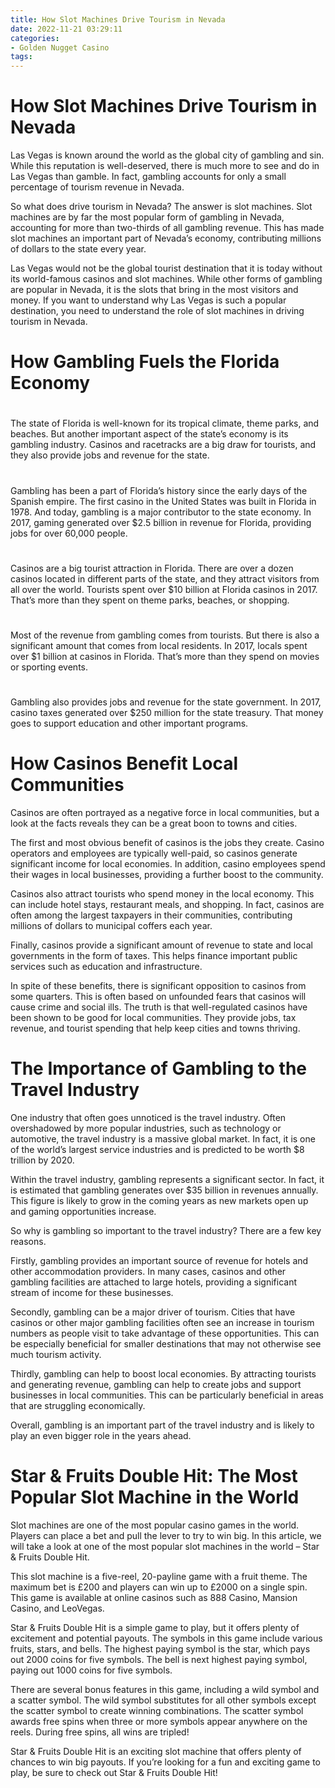 ```yaml
---
title: How Slot Machines Drive Tourism in Nevada
date: 2022-11-21 03:29:11
categories:
- Golden Nugget Casino
tags:
---
```



#  How Slot Machines Drive Tourism in Nevada

Las Vegas is known around the world as the global city of gambling and sin. While this reputation is well-deserved, there is much more to see and do in Las Vegas than gamble. In fact, gambling accounts for only a small percentage of tourism revenue in Nevada.

So what does drive tourism in Nevada? The answer is slot machines. Slot machines are by far the most popular form of gambling in Nevada, accounting for more than two-thirds of all gambling revenue. This has made slot machines an important part of Nevada’s economy, contributing millions of dollars to the state every year.

Las Vegas would not be the global tourist destination that it is today without its world-famous casinos and slot machines. While other forms of gambling are popular in Nevada, it is the slots that bring in the most visitors and money. If you want to understand why Las Vegas is such a popular destination, you need to understand the role of slot machines in driving tourism in Nevada.

#  How Gambling Fuels the Florida Economy

#

The state of Florida is well-known for its tropical climate, theme parks, and beaches. But another important aspect of the state’s economy is its gambling industry. Casinos and racetracks are a big draw for tourists, and they also provide jobs and revenue for the state.

#

Gambling has been a part of Florida’s history since the early days of the Spanish empire. The first casino in the United States was built in Florida in 1978. And today, gambling is a major contributor to the state economy. In 2017, gaming generated over $2.5 billion in revenue for Florida, providing jobs for over 60,000 people.

#

Casinos are a big tourist attraction in Florida. There are over a dozen casinos located in different parts of the state, and they attract visitors from all over the world. Tourists spent over $10 billion at Florida casinos in 2017. That’s more than they spent on theme parks, beaches, or shopping.

#

Most of the revenue from gambling comes from tourists. But there is also a significant amount that comes from local residents. In 2017, locals spent over $1 billion at casinos in Florida. That’s more than they spend on movies or sporting events.

#

Gambling also provides jobs and revenue for the state government. In 2017, casino taxes generated over $250 million for the state treasury. That money goes to support education and other important programs.

#  How Casinos Benefit Local Communities

Casinos are often portrayed as a negative force in local communities, but a look at the facts reveals they can be a great boon to towns and cities.

The first and most obvious benefit of casinos is the jobs they create. Casino operators and employees are typically well-paid, so casinos generate significant income for local economies. In addition, casino employees spend their wages in local businesses, providing a further boost to the community.

Casinos also attract tourists who spend money in the local economy. This can include hotel stays, restaurant meals, and shopping. In fact, casinos are often among the largest taxpayers in their communities, contributing millions of dollars to municipal coffers each year.

Finally, casinos provide a significant amount of revenue to state and local governments in the form of taxes. This helps finance important public services such as education and infrastructure.

In spite of these benefits, there is significant opposition to casinos from some quarters. This is often based on unfounded fears that casinos will cause crime and social ills. The truth is that well-regulated casinos have been shown to be good for local communities. They provide jobs, tax revenue, and tourist spending that help keep cities and towns thriving.

#  The Importance of Gambling to the Travel Industry

One industry that often goes unnoticed is the travel industry. Often overshadowed by more popular industries, such as technology or automotive, the travel industry is a massive global market. In fact, it is one of the world’s largest service industries and is predicted to be worth $8 trillion by 2020.

Within the travel industry, gambling represents a significant sector. In fact, it is estimated that gambling generates over $35 billion in revenues annually. This figure is likely to grow in the coming years as new markets open up and gaming opportunities increase.

So why is gambling so important to the travel industry? There are a few key reasons.

 Firstly, gambling provides an important source of revenue for hotels and other accommodation providers. In many cases, casinos and other gambling facilities are attached to large hotels, providing a significant stream of income for these businesses.

Secondly, gambling can be a major driver of tourism. Cities that have casinos or other major gambling facilities often see an increase in tourism numbers as people visit to take advantage of these opportunities. This can be especially beneficial for smaller destinations that may not otherwise see much tourism activity.

Thirdly, gambling can help to boost local economies. By attracting tourists and generating revenue, gambling can help to create jobs and support businesses in local communities. This can be particularly beneficial in areas that are struggling economically.

Overall, gambling is an important part of the travel industry and is likely to play an even bigger role in the years ahead.

#  Star & Fruits Double Hit: The Most Popular Slot Machine in the World

Slot machines are one of the most popular casino games in the world. Players can place a bet and pull the lever to try to win big. In this article, we will take a look at one of the most popular slot machines in the world – Star & Fruits Double Hit.

This slot machine is a five-reel, 20-payline game with a fruit theme. The maximum bet is £200 and players can win up to £2000 on a single spin. This game is available at online casinos such as 888 Casino, Mansion Casino, and LeoVegas.

Star & Fruits Double Hit is a simple game to play, but it offers plenty of excitement and potential payouts. The symbols in this game include various fruits, stars, and bells. The highest paying symbol is the star, which pays out 2000 coins for five symbols. The bell is next highest paying symbol, paying out 1000 coins for five symbols.

There are several bonus features in this game, including a wild symbol and a scatter symbol. The wild symbol substitutes for all other symbols except the scatter symbol to create winning combinations. The scatter symbol awards free spins when three or more symbols appear anywhere on the reels. During free spins, all wins are tripled!

Star & Fruits Double Hit is an exciting slot machine that offers plenty of chances to win big payouts. If you’re looking for a fun and exciting game to play, be sure to check out Star & Fruits Double Hit!